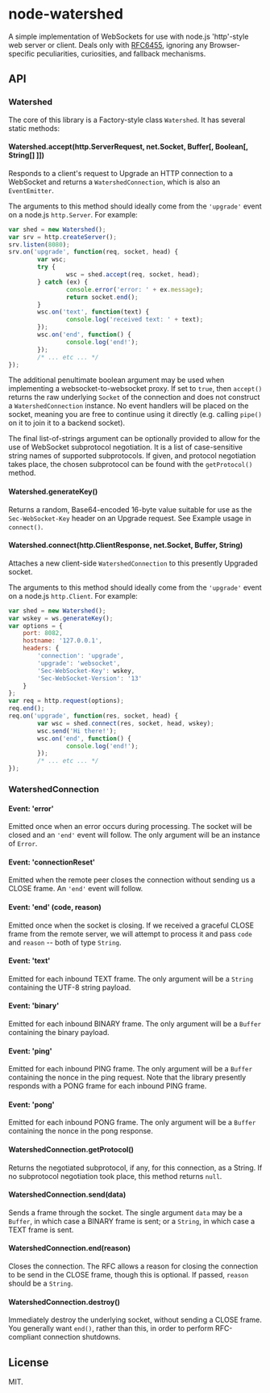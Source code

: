 # node-watershed

A simple implementation of WebSockets for use with node.js 'http'-style web
server or client.  Deals only with [RFC6455][1], ignoring any Browser-specific
peculiarities, curiosities, and fallback mechanisms.

## API

### Watershed

The core of this library is a Factory-style class `Watershed`.  It has several
static methods:

#### Watershed.accept(http.ServerRequest, net.Socket, Buffer[, Boolean[, String[] ]])

Responds to a client's request to Upgrade an HTTP connection to a WebSocket and
returns a `WatershedConnection`, which is also an `EventEmitter`.

The arguments to this method should ideally come from the `'upgrade'` event on
a node.js `http.Server`.  For example:

```javascript
var shed = new Watershed();
var srv = http.createServer();
srv.listen(8080);
srv.on('upgrade', function(req, socket, head) {
        var wsc;
        try {
                wsc = shed.accept(req, socket, head);
        } catch (ex) {
                console.error('error: ' + ex.message);
                return socket.end();
        }
        wsc.on('text', function(text) {
                console.log('received text: ' + text);
        });
        wsc.on('end', function() {
                console.log('end!');
        });
        /* ... etc ... */
});
```

The additional penultimate boolean argument may be used when implementing a
websocket-to-websocket proxy.  If set to `true`, then `accept()` returns the
raw underlying `Socket` of the connection and does not construct a
`WatershedConnection` instance.  No event handlers will be placed on the
socket, meaning you are free to continue using it directly (e.g. calling
`pipe()` on it to join it to a backend socket).

The final list-of-strings argument can be optionally provided to allow for the
use of WebSocket subprotocol negotiation.  It is a list of case-sensitive
string names of supported subprotocols.  If given, and protocol negotiation
takes place, the chosen subprotocol can be found with the `getProtocol()`
method.

#### Watershed.generateKey()

Returns a random, Base64-encoded 16-byte value suitable for use as the
`Sec-WebSocket-Key` header on an Upgrade request.  See Example usage in
`connect()`.

#### Watershed.connect(http.ClientResponse, net.Socket, Buffer, String)

Attaches a new client-side `WatershedConnection` to this presently Upgraded
socket.

The arguments to this method should ideally come from the `'upgrade'` event on
a node.js `http.Client`.  For example:

```javascript
var shed = new Watershed();
var wskey = ws.generateKey();
var options = {
    port: 8082,
    hostname: '127.0.0.1',
    headers: {
        'connection': 'upgrade',
        'upgrade': 'websocket',
        'Sec-WebSocket-Key': wskey,
        'Sec-WebSocket-Version': '13'
    }
};
var req = http.request(options);
req.end();
req.on('upgrade', function(res, socket, head) {
        var wsc = shed.connect(res, socket, head, wskey);
        wsc.send('Hi there!');
        wsc.on('end', function() {
                console.log('end!');
        });
        /* ... etc ... */
});
```

### WatershedConnection

#### Event: 'error'

Emitted once when an error occurs during processing.  The socket will be closed
and an `'end'` event will follow.  The only argument will be an instance of
`Error`.

#### Event: 'connectionReset'

Emitted when the remote peer closes the connection without sending us a CLOSE
frame.  An `'end'` event will follow.

#### Event: 'end' (code, reason)

Emitted once when the socket is closing.  If we received a graceful CLOSE
frame from the remote server, we will attempt to process it and pass `code`
and `reason` -- both of type `String`.

#### Event: 'text'

Emitted for each inbound TEXT frame.  The only argument will be a `String`
containing the UTF-8 string payload.

#### Event: 'binary'

Emitted for each inbound BINARY frame.  The only argument will be a `Buffer`
containing the binary payload.

#### Event: 'ping'

Emitted for each inbound PING frame.  The only argument will be a `Buffer`
containing the nonce in the ping request.  Note that the library presently
responds with a PONG frame for each inbound PING frame.

#### Event: 'pong'

Emitted for each inbound PONG frame.  The only argument will be a `Buffer`
containing the nonce in the pong response.

#### WatershedConnection.getProtocol()

Returns the negotiated subprotocol, if any, for this connection, as a String.
If no subprotocol negotiation took place, this method returns `null`.

#### WatershedConnection.send(data)

Sends a frame through the socket.  The single argument `data` may be a
`Buffer`, in which case a BINARY frame is sent; or a `String`, in which case a
TEXT frame is sent.

#### WatershedConnection.end(reason)

Closes the connection.  The RFC allows a reason for closing the connection to
be send in the CLOSE frame, though this is optional.  If passed, `reason`
should be a `String`.

#### WatershedConnection.destroy()

Immediately destroy the underlying socket, without sending a CLOSE frame.  You
generally want `end()`, rather than this, in order to perform RFC-compliant
connection shutdowns.

## License

MIT.

[1]: http://tools.ietf.org/html/rfc6455

